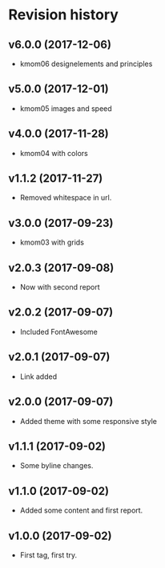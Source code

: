Revision history
=======================================

v6.0.0 (2017-12-06)
---------------------------------------

* kmom06 designelements and principles


v5.0.0 (2017-12-01)
---------------------------------------

* kmom05 images and speed


v4.0.0 (2017-11-28)
---------------------------------------

* kmom04 with colors


v1.1.2 (2017-11-27)
---------------------------------------

* Removed whitespace in url.


v3.0.0 (2017-09-23)
---------------------------------------

* kmom03 with grids


v2.0.3 (2017-09-08)
---------------------------------------

* Now with second report


v2.0.2 (2017-09-07)
---------------------------------------

* Included FontAwesome


v2.0.1 (2017-09-07)
---------------------------------------

* Link added


v2.0.0 (2017-09-07)
---------------------------------------

* Added theme with some responsive style


v1.1.1 (2017-09-02)
---------------------------------------

* Some byline changes.


v1.1.0 (2017-09-02)
---------------------------------------

* Added some content and first report.


v1.0.0 (2017-09-02)
---------------------------------------

* First tag, first try.
